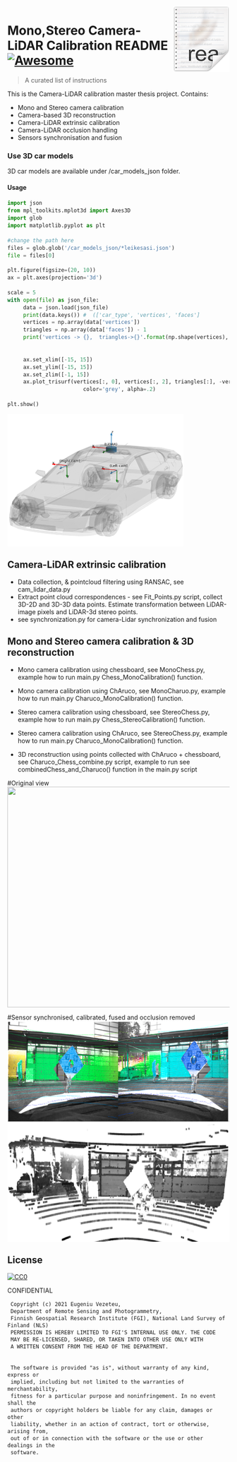 <img src="icon.png" align="right" />

# Mono,Stereo Camera-LiDAR Calibration README [![Awesome](https://cdn.rawgit.com/sindresorhus/awesome/d7305f38d29fed78fa85652e3a63e154dd8e8829/media/badge.svg)](https://github.com/sindresorhus/awesome#readme)
>A curated list of instructions

This is the Camera-LiDAR calibration master thesis project.
Contains:
- Mono and Stereo camera calibration
- Camera-based 3D reconstruction
- Camera-LiDAR extrinsic calibration
- Camera-LiDAR occlusion handling
- Sensors synchronisation and fusion

### Use 3D car models
3D car models are available under /car_models_json folder.
#### Usage
```python
import json
from mpl_toolkits.mplot3d import Axes3D
import glob
import matplotlib.pyplot as plt

#change the path here
files = glob.glob('/car_models_json/*leikesasi.json')
file = files[0]

plt.figure(figsize=(20, 10))
ax = plt.axes(projection='3d')

scale = 5
with open(file) as json_file:
     data = json.load(json_file)
     print(data.keys()) #  (['car_type', 'vertices', 'faces']
     vertices = np.array(data['vertices'])
     triangles = np.array(data['faces']) - 1
     print('vertices -> {},  triangles->{}'.format(np.shape(vertices), np.shape(triangles)))


     ax.set_xlim([-15, 15])
     ax.set_ylim([-15, 15])
     ax.set_zlim([-1, 15])
     ax.plot_trisurf(vertices[:, 0], vertices[:, 2], triangles[:], -vertices[:, 1], shade=True,
                        color='grey', alpha=.2)

plt.show()
```
<img src="car_design.png" align="center" width="400" height="300" />


## Camera-LiDAR extrinsic calibration
- Data collection, & pointcloud filtering using RANSAC, see cam_lidar_data.py
- Extract point cloud correspondences - see Fit_Points.py script, collect 3D-2D and 3D-3D data points. Estimate transformation between LiDAR-image pixels and LiDAR-3d stereo points.
- see synchronization.py for camera-Lidar synchronization and fusion

## Mono and Stereo camera calibration & 3D reconstruction

- Mono camera calibration using chessboard, see MonoChess.py, example how to run main.py Chess_MonoCalibration() function.

- Mono camera calibration using ChAruco, see MonoCharuo.py, example how to run main.py Charuco_MonoCalibration() function.

- Stereo camera calibration using chessboard, see StereoChess.py, example how to run main.py Chess_StereoCalibration() function.

- Stereo camera calibration using ChAruco, see StereoChess.py, example how to run main.py Charuco_MonoCalibration() function.

- 3D reconstruction using points collected with ChAruco + chessboard, see Charuco_Chess_combine.py script, example to run see combinedChess_and_Charuco() function in the main.py script

#Original view
<img src="orginal_view.png" align="center" width="600" height="500" />

#Sensor synchronised, calibrated, fused and occlusion removed
<img src="after_occlusion_reconstructed.png" align="center" width="600" height="500" />


## License

[![CC0](https://licensebuttons.net/p/zero/1.0/88x31.png)](https://creativecommons.org/publicdomain/zero/1.0/)

CONFIDENTIAL

     Copyright (c) 2021 Eugeniu Vezeteu,
     Department of Remote Sensing and Photogrammetry,
     Finnish Geospatial Research Institute (FGI), National Land Survey of Finland (NLS)
     PERMISSION IS HEREBY LIMITED TO FGI'S INTERNAL USE ONLY. THE CODE
     MAY BE RE-LICENSED, SHARED, OR TAKEN INTO OTHER USE ONLY WITH
     A WRITTEN CONSENT FROM THE HEAD OF THE DEPARTMENT.


     The software is provided "as is", without warranty of any kind, express or
     implied, including but not limited to the warranties of merchantability,
     fitness for a particular purpose and noninfringement. In no event shall the
     authors or copyright holders be liable for any claim, damages or other
     liability, whether in an action of contract, tort or otherwise, arising from,
     out of or in connection with the software or the use or other dealings in the
     software.
